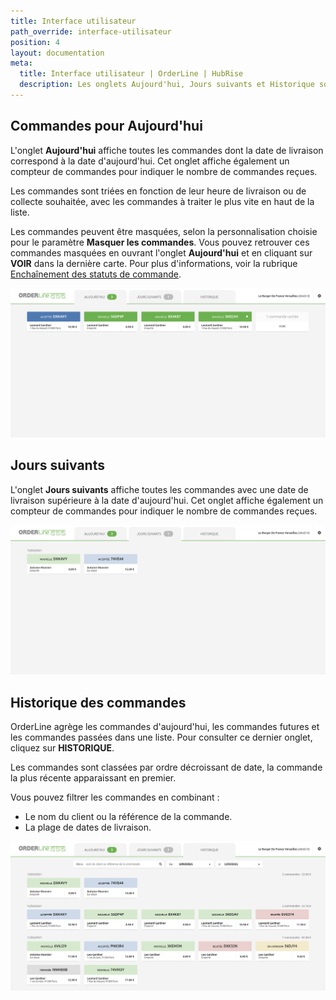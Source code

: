 ```yaml
---
title: Interface utilisateur
path_override: interface-utilisateur
position: 4
layout: documentation
meta:
  title: Interface utilisateur | OrderLine | HubRise
  description: Les onglets Aujourd'hui, Jours suivants et Historique sont disponibles afin de faciliter l'accès à OrderLine. Synchronisez les données.
---
```


## Commandes pour Aujourd'hui

L'onglet **Aujourd'hui** affiche toutes les commandes dont la date de livraison correspond à la date d'aujourd'hui. Cet onglet affiche également un compteur de commandes pour indiquer le nombre de commandes reçues.

Les commandes sont triées en fonction de leur heure de livraison ou de collecte souhaitée, avec les commandes à traiter le plus vite en haut de la liste.

Les commandes peuvent être masquées, selon la personnalisation choisie pour le paramètre **Masquer les commandes**. Vous pouvez retrouver ces commandes masquées en ouvrant l'onglet **Aujourd'hui** et en cliquant sur **VOIR** dans la dernière carte. Pour plus d'informations, voir la rubrique [Enchaînement des statuts de commande](/apps/orderline/configuration/#encha-nement-des-statuts-de-commande/).

![Onglet Aujourd'hui de OrderLine](./images/006-todays-orders.png)

## Jours suivants

L'onglet **Jours suivants** affiche toutes les commandes avec une date de livraison supérieure à la date d'aujourd'hui. Cet onglet affiche également un compteur de commandes pour indiquer le nombre de commandes reçues.

![Onglet Jours suivants de OrderLine](./images/007-future-orders.png)

## Historique des commandes

OrderLine agrège les commandes d'aujourd'hui, les commandes futures et les commandes passées dans une liste. Pour consulter ce dernier onglet, cliquez sur **HISTORIQUE**.

Les commandes sont classées par ordre décroissant de date, la commande la plus récente apparaissant en premier.

Vous pouvez filtrer les commandes en combinant :

- Le nom du client ou la référence de la commande.
- La plage de dates de livraison.

![Onglet Historique des commandes de OrderLine](./images/008-orders-history.png)
